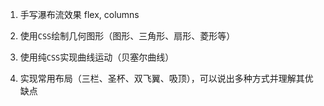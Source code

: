 
1. 手写瀑布流效果
   flex, columns

2. 使用`CSS`绘制几何图形（图形、三角形、扇形、菱形等）

3. 使用纯`CSS`实现曲线运动（贝塞尔曲线）

4. 实现常用布局（三栏、圣杯、双飞翼、吸顶），可以说出多种方式并理解其优缺点
